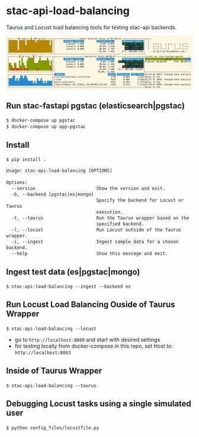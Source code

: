 # stac-api-load-balancing
Taurus and Locust load balancing tools for testing stac-api backends.

![Alt text](readme_files/taurus-pgstac.png?raw=true "stac-fastapi-pgstac")


## Run stac-fastapi pgstac (elasticsearch|pgstac)
```$ docker-compose up pgstac```   
```$ docker-compose up app-pgstac```

## Install
```$ pip install .```  

```
Usage: stac-api-load-balancing [OPTIONS]

Options:
  --version                       Show the version and exit.
  -b, --backend [pgstac|es|mongo]
                                  Specify the backend for Locust or Taurus
                                  execution.
  -t, --taurus                    Run the Taurus wrapper based on the
                                  specified backend.
  -l, --locust                    Run Locust outside of the Taurus wrapper.
  -i, --ingest                    Ingest sample data for a chosen backend.
  --help                          Show this message and exit.
```

## Ingest test data (es|pgstac|mongo)
```$ stac-api-load-balancing --ingest --backend es```

## Run Locust Load Balancing Ouside of Taurus Wrapper
```$ stac-api-load-balancing --locust```  
- go to ```http://localhost:8089``` and start with desired settings
- for testing locally from docker-compose in this repo, set Host to: ```http://localhost:8083```

## Inside of Taurus Wrapper
```$ stac-api-load-balancing --taurus```

## Debugging Locust tasks using a single simulated user
```$ python config_files/locustfile.py```
